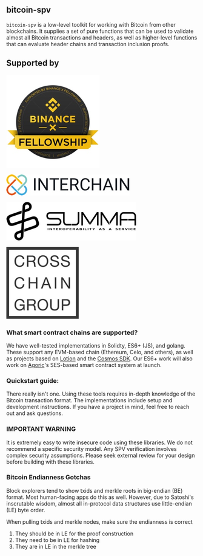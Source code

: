 ## bitcoin-spv

`bitcoin-spv` is a low-level toolkit for working with Bitcoin from other
blockchains. It supplies a set of pure functions that can be used to validate
almost all Bitcoin transactions and headers, as well as higher-level
functions that can evaluate header chains and transaction inclusion proofs.

## Supported by

![Binance X Fellowship](./binancex-fellowship.jpg)

![Interchain Foundation](./interchain-logo.jpg)

![Summa](./summa-logo.jpg)

![Cross Chain Group](./ccg-logo.jpg)

### What smart contract chains are supported?

We have well-tested implementations in Solidty, ES6+ (JS), and golang.
These support any EVM-based chain (Ethereum, Celo, and others), as well as
projects based on [Lotion](https://github.com/nomic-io/lotion) and the
[Cosmos SDK](https://github.com/cosmos/cosmos-sdk/). Our ES6+ work will also
work on [Agoric](https://agoric.com/)'s SES-based smart contract system at
launch.

### Quickstart guide:

There really isn't one. Using these tools requires in-depth knowledge of the
Bitcoin transaction format. The implementations include setup and development
instructions. If you have a project in mind, feel free to reach out and ask
questions.

### IMPORTANT WARNING

It is extremely easy to write insecure code using these libraries. We do not
recommend a specific security model. Any SPV verification involves complex
security assumptions. Please seek external review for your design before
building with these libraries.

### Bitcoin Endianness Gotchas
Block explorers tend to show txids and merkle roots in big-endian (BE) format.
Most human-facing apps do this as well. However, due to Satoshi's inscrutable
wisdom, almost all in-protocol data structures use little-endian (LE) byte
order.

When pulling txids and merkle nodes, make sure the endianness is correct

1. They should be in LE for the proof construction
1. They need to be in LE for hashing
1. They are in LE in the merkle tree
